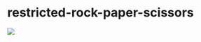 # restricted-rock-paper-scissors

![](https://github.com/leon-do/restricted-rock-paper-scissors/assets/19412160/4811f503-ebbb-4174-bdba-44bb984bea42)
